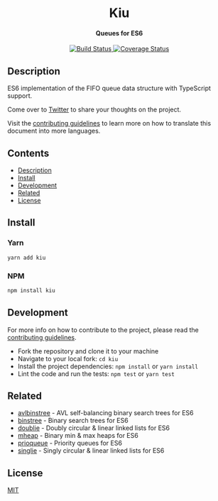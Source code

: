 <h1 align="center">
  Kiu
</h1>

<h4 align="center">
  Queues for ES6
</h4>

<p align="center">
  <a href="https://travis-ci.com/klaussinani/kiu">
    <img alt="Build Status" src="https://travis-ci.com/klaussinani/kiu.svg?branch=master">
  </a>
  <a href='https://coveralls.io/github/klaussinani/kiu?branch=master'>
    <img alt="Coverage Status" src="https://coveralls.io/repos/github/klaussinani/kiu/badge.svg?branch=master">
  </a>
</p>

## Description

ES6 implementation of the FIFO queue data structure with TypeScript support.

Come over to [Twitter](https://twitter.com/klaussinani) to share your thoughts on the project.

Visit the [contributing guidelines](https://github.com/klaussinani/kiu/blob/master/contributing.md#translating-documentation) to learn more on how to translate this document into more languages.

## Contents

- [Description](#description)
- [Install](#install)
- [Development](#development)
- [Related](#related)
- [License](#license)

## Install

### Yarn

```bash
yarn add kiu
```

### NPM

```bash
npm install kiu
```

## Development

For more info on how to contribute to the project, please read the [contributing guidelines](https://github.com/klaussinani/kiu/blob/master/contributing.md).

- Fork the repository and clone it to your machine
- Navigate to your local fork: `cd kiu`
- Install the project dependencies: `npm install` or `yarn install`
- Lint the code and run the tests: `npm test` or `yarn test`

## Related

- [avlbinstree](https://github.com/klaussinani/avlbinstree) - AVL self-balancing binary search trees for ES6
- [binstree](https://github.com/klaussinani/binstree) - Binary search trees for ES6
- [doublie](https://github.com/klaussinani/doublie) - Doubly circular & linear linked lists for ES6
- [mheap](https://github.com/klaussinani/mheap) - Binary min & max heaps for ES6
- [prioqueue](https://github.com/klaussinani/prioqueue) - Priority queues for ES6
- [singlie](https://github.com/klaussinani/singlie) - Singly circular & linear linked lists for ES6

## License

[MIT](https://github.com/klaussinani/kiu/blob/master/license.md)
